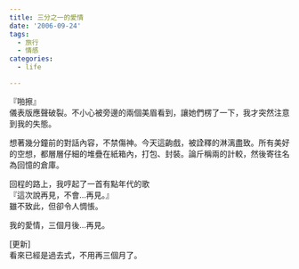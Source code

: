 ```yaml
---
title: 三分之一的愛情
date: '2006-09-24'
tags:
  - 旅行
  - 情感
categories:
  - life

---
```

『啪擦』  
儀表版應聲破裂。不小心被旁邊的兩個美眉看到，讓她們楞了一下，我才突然注意到我的失態。  
  
想著幾分鐘前的對話內容，不禁傷神。今天這齣戲，被詮釋的淋漓盡致。所有美好的空想，都層層仔細的堆疊在紙箱內，打包、封裝。論斤稱兩的計較，然後寄往名為回憶的倉庫。  
  
回程的路上，我哼起了一首有點年代的歌  
『這次說再見，不會…再見。』  
雖不致此，但卻令人惆悵。  
  
我的愛情，三個月後…再見。  
  
\[更新\]  
看來已經是過去式，不用再三個月了。